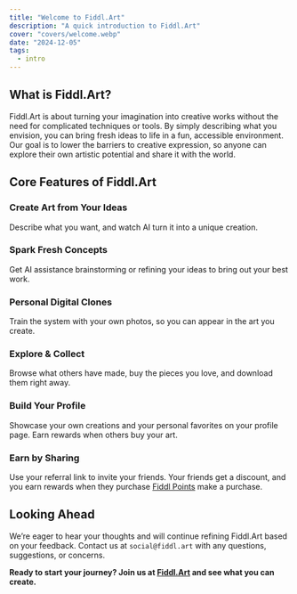 ```yaml
---
title: "Welcome to Fiddl.Art"
description: "A quick introduction to Fiddl.Art"
cover: "covers/welcome.webp"
date: "2024-12-05"
tags:
  - intro
---
```


## What is Fiddl.Art?

Fiddl.Art is about turning your imagination into creative works without the need for complicated techniques or tools. By simply describing what you envision, you can bring fresh ideas to life in a fun, accessible environment. Our goal is to lower the barriers to creative expression, so anyone can explore their own artistic potential and share it with the world.

## Core Features of Fiddl.Art

### Create Art from Your Ideas
Describe what you want, and watch AI turn it into a unique creation.
### Spark Fresh Concepts
Get AI assistance brainstorming or refining your ideas to bring out your best work.
### Personal Digital Clones
Train the system with your own photos, so you can appear in the art you create.
### Explore & Collect
Browse what others have made, buy the pieces you love, and download them right away.
### Build Your Profile
Showcase your own creations and your personal favorites on your profile page. Earn rewards when others buy your art.
### Earn by Sharing
Use your referral link to invite your friends. Your friends get a discount, and you earn rewards when they purchase [Fiddl Points](/guides/fiddlpoints) make a purchase.


## Looking Ahead

We’re eager to hear your thoughts and will continue refining Fiddl.Art based on your feedback. Contact us at `social@fiddl.art` with any questions, suggestions, or concerns.

**Ready to start your journey? Join us at [Fiddl.Art](https://fiddl.art) and see what you can create.**
